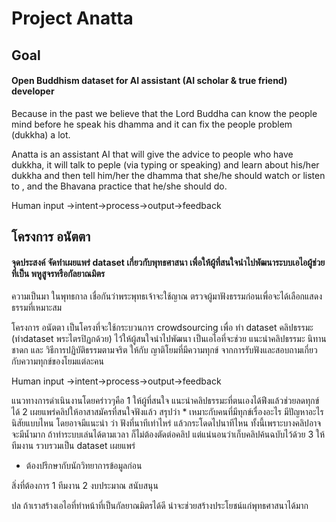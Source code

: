 <h1>Project Anatta</h1>
<h2>Goal</h2>
<h4>Open Buddhism dataset for AI assistant (AI scholar & true friend) developer</h4>
<p>
 Because in the past we believe that the Lord Buddha can know the people mind before he speak his dhamma and it can fix the people problem (dukkha) a lot.
</p>
<p>
Anatta is an assistant AI that will give the advice to people who have dukkha, it will talk to peple (via typing or speaking) and learn about his/her dukkha and then tell him/her the dhamma that she/he should watch or listen to , and the Bhavana practice that he/she should do.
</p>
<p>
Human input ->intent->process->output->feedback
</p>

<h2>โครงการ อนัตตา</h2>
<h4>จุดประสงค์ จัดทำเผยแพร่ dataset เกี่ยวกับพุทธศาสนา เพื่อให้ผู้ที่สนใจนำไปพัฒนาระบบเอไอผู้ช่วย ที่เป็น พหูสูจรหรือกัลยาณมิตร</h4>
<p>
 ความเป็นมา
ในพุทธกาล เชื่อกันว่าพระพุทธเจ้าจะใช้ญาณ ตรวจผู้มาฟังธรรมก่อนเพื่อจะได้เลือกแสดงธรรมที่เหมาะสม

โครงการ อนัตตา เป็นโครงที่จะใช้กระบวนการ crowdsourcing เพื่อ ทำ dataset คลิปธรรมะ (ทำdataset พระไตรปิฏกด้วย) ไว้ให้ผู้สนใจนำไปพัฒนา เป็นเอไอที่จะช่วย แนะนำคลิปธรรมะ นิทานชาดก และ วิธีการปฏิบัติธรรมตามจริต ให้กับ ญาติโยมที่มีความทุกข์ จากการรับฟังและสอบถามเกี่ยวกับความทุกข์ของโยมแต่ละคน

Human input ->intent->process->output->feedback

แนวทางการดำเนินงานโดยคร่าวๆคือ
1 ให้ผู้ที่สนใจ แนะนำคลิปธรรมะที่ตนเองได้ฟีงแล้วช่วยลดทุกข์ได้
2 เผยแพร่คลิปให้อาสาสมัครที่สนใจฟังแล้ว สรุปว่า * เหมาะกับคนที่มีทุกข์เรื่องอะไร มีปัญหาอะไร นิสัยแบบไหน โดยอาจมีแนะนำ ว่า ฟังที่นาทีเท่าไหร่ แล้วกระโดดไปนาทีไหน ทั้งนี้เพราะบางคลิปอาจจะมีน้ำมาก ถ้าทำระบบเล่นได้ตามเวลา ก็ไม่ต้องตัดต่อคลิป แต่แน่นอนว่าเก็บคลิปค้นฉบับไว้ด้วย
3 ให้ทีมงาน รวบรวมเป็น dataset เผยแพร่

* ต้องปรึกษากับนักวิทยาการข้อมูลก่อน

สิ่งที่ต้องการ
1 ทีมงาน
2 งบประมาณ สนับสนุน

ปล ถ้าเราสร้างเอไอที่ทำหน้าที่เป็นกัลยาณมิตรได้ดี น่าจะช่วยสร้างประโยชน์แก่พุทธศาสนาได้มาก
</p>
